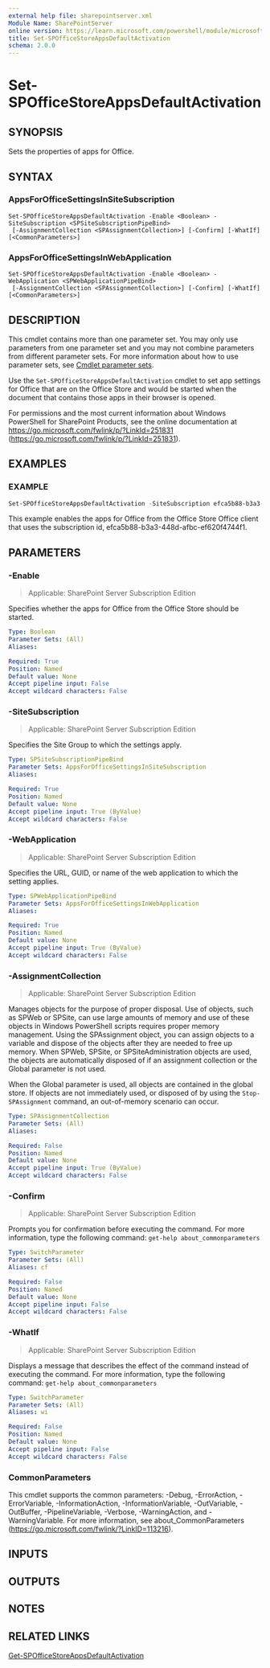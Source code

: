 ```yaml
---
external help file: sharepointserver.xml
Module Name: SharePointServer
online version: https://learn.microsoft.com/powershell/module/microsoft.sharepoint.powershell/set-spofficestoreappsdefaultactivation
title: Set-SPOfficeStoreAppsDefaultActivation
schema: 2.0.0
---
```


# Set-SPOfficeStoreAppsDefaultActivation

## SYNOPSIS
Sets the properties of apps for Office.

## SYNTAX

### AppsForOfficeSettingsInSiteSubscription
```
Set-SPOfficeStoreAppsDefaultActivation -Enable <Boolean> -SiteSubscription <SPSiteSubscriptionPipeBind>
 [-AssignmentCollection <SPAssignmentCollection>] [-Confirm] [-WhatIf] [<CommonParameters>]
```

### AppsForOfficeSettingsInWebApplication
```
Set-SPOfficeStoreAppsDefaultActivation -Enable <Boolean> -WebApplication <SPWebApplicationPipeBind>
 [-AssignmentCollection <SPAssignmentCollection>] [-Confirm] [-WhatIf] [<CommonParameters>]
```

## DESCRIPTION
This cmdlet contains more than one parameter set.
You may only use parameters from one parameter set and you may not combine parameters from different parameter sets.
For more information about how to use parameter sets, see [Cmdlet parameter sets](https://learn.microsoft.com/powershell/scripting/developer/cmdlet/cmdlet-parameter-sets).

Use the `Set-SPOfficeStoreAppsDefaultActivation` cmdlet to set app settings for Office that are on the Office Store and would be started when the document that contains those apps in their browser is opened.

For permissions and the most current information about Windows PowerShell for SharePoint Products, see the online documentation at https://go.microsoft.com/fwlink/p/?LinkId=251831 (https://go.microsoft.com/fwlink/p/?LinkId=251831).

## EXAMPLES

### EXAMPLE
```powershell
Set-SPOfficeStoreAppsDefaultActivation -SiteSubscription efca5b88-b3a3-448d-afbc-ef620f4744f1 -Enable $true
```

This example enables the apps for Office from the Office Store Office client that uses the subscription id, efca5b88-b3a3-448d-afbc-ef620f4744f1.

## PARAMETERS

### -Enable

> Applicable: SharePoint Server Subscription Edition

Specifies whether the apps for Office from the Office Store should be started.

```yaml
Type: Boolean
Parameter Sets: (All)
Aliases:

Required: True
Position: Named
Default value: None
Accept pipeline input: False
Accept wildcard characters: False
```

### -SiteSubscription

> Applicable: SharePoint Server Subscription Edition

Specifies the Site Group to which the settings apply.

```yaml
Type: SPSiteSubscriptionPipeBind
Parameter Sets: AppsForOfficeSettingsInSiteSubscription
Aliases:

Required: True
Position: Named
Default value: None
Accept pipeline input: True (ByValue)
Accept wildcard characters: False
```

### -WebApplication

> Applicable: SharePoint Server Subscription Edition

Specifies the URL, GUID, or name of the web application to which the setting applies.

```yaml
Type: SPWebApplicationPipeBind
Parameter Sets: AppsForOfficeSettingsInWebApplication
Aliases:

Required: True
Position: Named
Default value: None
Accept pipeline input: True (ByValue)
Accept wildcard characters: False
```

### -AssignmentCollection

> Applicable: SharePoint Server Subscription Edition

Manages objects for the purpose of proper disposal.
Use of objects, such as SPWeb or SPSite, can use large amounts of memory and use of these objects in Windows PowerShell scripts requires proper memory management.
Using the SPAssignment object, you can assign objects to a variable and dispose of the objects after they are needed to free up memory.
When SPWeb, SPSite, or SPSiteAdministration objects are used, the objects are automatically disposed of if an assignment collection or the Global parameter is not used.

When the Global parameter is used, all objects are contained in the global store.
If objects are not immediately used, or disposed of by using the `Stop-SPAssignment` command, an out-of-memory scenario can occur.

```yaml
Type: SPAssignmentCollection
Parameter Sets: (All)
Aliases:

Required: False
Position: Named
Default value: None
Accept pipeline input: True (ByValue)
Accept wildcard characters: False
```

### -Confirm

> Applicable: SharePoint Server Subscription Edition

Prompts you for confirmation before executing the command.
For more information, type the following command: `get-help about_commonparameters`

```yaml
Type: SwitchParameter
Parameter Sets: (All)
Aliases: cf

Required: False
Position: Named
Default value: None
Accept pipeline input: False
Accept wildcard characters: False
```

### -WhatIf

> Applicable: SharePoint Server Subscription Edition

Displays a message that describes the effect of the command instead of executing the command.
For more information, type the following command: `get-help about_commonparameters`

```yaml
Type: SwitchParameter
Parameter Sets: (All)
Aliases: wi

Required: False
Position: Named
Default value: None
Accept pipeline input: False
Accept wildcard characters: False
```

### CommonParameters
This cmdlet supports the common parameters: -Debug, -ErrorAction, -ErrorVariable, -InformationAction, -InformationVariable, -OutVariable, -OutBuffer, -PipelineVariable, -Verbose, -WarningAction, and -WarningVariable. For more information, see about_CommonParameters (https://go.microsoft.com/fwlink/?LinkID=113216).

## INPUTS

## OUTPUTS

## NOTES

## RELATED LINKS

[Get-SPOfficeStoreAppsDefaultActivation](Get-SPOfficeStoreAppsDefaultActivation.md)
